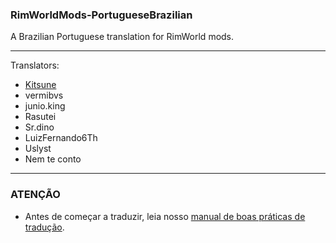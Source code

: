 ### RimWorldMods-PortugueseBrazilian
A Brazilian Portuguese translation for RimWorld mods.

------------------------

Translators:
- [Kitsune](https://github.com/KitsuneModder)
- vermibvs
- junio.king
- Rasutei
- Sr.dino
- LuizFernando6Th
- Uslyst
- Nem te conto
-------------------------

### ATENÇÃO
- Antes de começar a traduzir, leia nosso [manual de boas práticas de tradução](https://github.com/KitsuneModder/Portuguese-Pack/blob/master/boaspraticas).
